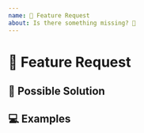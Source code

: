 ```yaml
---
name: 🙋 Feature Request
about: Is there something missing? 🍑
---
```


<!--
  Thank you for filing a feature request! 🥰
  Please make sure that the feature request have not been filed already. 🙏
-->

# 🙋 Feature Request

<!--
  What is this feature request regarding?
-->

## 💁 Possible Solution

<!--
  Not Obligatory.
  Do you know how this feature could be added? Please share the possible solution here.
-->

## 💻 Examples

<!--
  Do you have any example of a similar feature in other games?
  Please share your examples here. Screenshots are greatly appriciated.
-->

<!-- Thank you so much for contributing to Plum or Paper. 🙏 -->